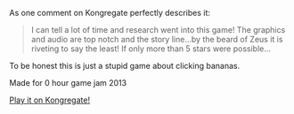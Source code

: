 As one comment on Kongregate perfectly describes it:

> I can tell a lot of time and research went into this game! The graphics and audio are top notch and the story
> line...by the beard of Zeus it is riveting to say the least! If only more than 5 stars were possible...

To be honest this is just a stupid game about clicking bananas.

Made for 0 hour game jam 2013

[Play it on Kongregate!](http://www.kongregate.com/games/MechaGK/click-the-bananas)
